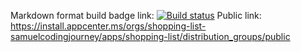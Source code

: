 Markdown format build badge link: [![Build status](https://build.appcenter.ms/v0.1/apps/7bdfeafb-4926-46af-8cc0-bf7b80ccd6d1/branches/main/badge)](https://appcenter.ms) 
Public link: https://install.appcenter.ms/orgs/shopping-list-samuelcodingjourney/apps/shopping-list/distribution_groups/public 
